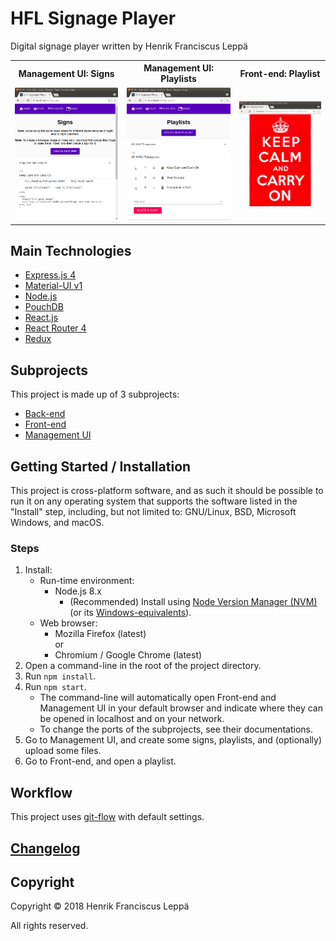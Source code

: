 HFL Signage Player
==================

Digital signage player written by Henrik Franciscus Leppä

<table>
  <tr>
    <th scope="col">Management UI: Signs</th>
    <th scope="col">Management UI: Playlists</th>
    <th scope="col">Front-end: Playlist</th>
  </tr>
  <tr>
    <td>
      <a href="./management-ui/screenshots/signs.png">
        <img
          alt="Screenshot"
          style="max-width: 100%"
          src="./management-ui/screenshots/signs.png"
        >
      </a>
    </td>
    <td>
      <a href="./management-ui/screenshots/playlists.png">
        <img
          alt="Screenshot"
          style="max-width: 100%"
          src="./management-ui/screenshots/playlists.png"
        >
      </a>
    </td>
    <td>
      <a href="./front-end/screenshots/playlist.png">
        <img
          alt="Screenshot"
          style="max-width: 100%"
          src="./front-end/screenshots/playlist.png"
        >
      </a>
    </td>
  </tr>
</table>


Main Technologies
-----------------

- [Express.js 4](https://expressjs.com/)
- [Material-UI v1](https://material-ui-next.com/)
- [Node.js](https://nodejs.org/)
- [PouchDB](https://pouchdb.com/)
- [React.js](https://reactjs.org/)
- [React Router 4](https://github.com/ReactTraining/react-router)
- [Redux](https://redux.js.org/)


Subprojects
-----------

This project is made up of 3 subprojects:
- [Back-end](./back-end/)
- [Front-end](./front-end/)
- [Management UI](./management-ui/)


Getting Started / Installation
------------------------------

This project is cross-platform software, and as such it should be possible to
run it on any operating system that supports the software listed in the
"Install" step, including, but not limited to: GNU/Linux, BSD, Microsoft
Windows, and macOS.

### Steps

1. Install:
   - Run-time environment:
     - Node.js 8.x
       - (Recommended) Install using [Node Version Manager (NVM)] (or its
         [Windows-equivalents]).
   - Web browser:
     - Mozilla Firefox (latest) \
       or
     - Chromium / Google Chrome (latest)
2. Open a command-line in the root of the project directory.
3. Run `npm install`.
4. Run `npm start`.
   - The command-line will automatically open Front-end and Management UI in
     your default browser and indicate where they can be opened in localhost and
     on your network.
   - To change the ports of the subprojects, see their documentations.
5. Go to Management UI, and create some signs, playlists, and (optionally)
   upload some files.
6. Go to Front-end, and open a playlist.


Workflow
--------

This project uses [git-flow] with default settings.


[Changelog]
-----------


Copyright
---------

Copyright © 2018 Henrik Franciscus Leppä

All rights reserved.


[Node Version Manager (NVM)]: https://github.com/creationix/nvm
[Windows-equivalents]: https://github.com/creationix/nvm#important-notes
[git-flow]: https://github.com/nvie/gitflow
[Changelog]: ./CHANGELOG.md
